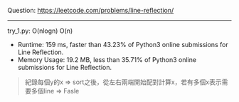 Question: https://leetcode.com/problems/line-reflection/

---

try_1.py: O(nlogn) O(n)

* Runtime: 159 ms, faster than 43.23% of Python3 online submissions for Line Reflection.
* Memory Usage: 19.2 MB, less than 35.71% of Python3 online submissions for Line Reflection.

> 紀錄每個y的x => sort之後，從左右兩端開始配對計算x，若有多個x表示需要多個line => Fasle
